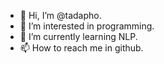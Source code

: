 - 👋 Hi, I’m @tadapho.
- 👀 I’m interested in programming.
- 🌱 I’m currently learning NLP.
- 📫 How to reach me in github.

<!---
tadapho/tadapho is a ✨ special ✨ repository because its `README.md` (this file) appears on your GitHub profile.
You can click the Preview link to take a look at your changes.
--->
